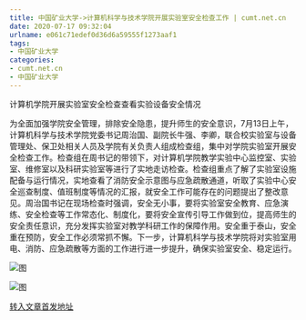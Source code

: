 ```yaml
---
title: 中国矿业大学->计算机科学与技术学院开展实验室安全检查工作 | cumt.net.cn
date: 2020-07-17 09:32:04
urlname: e061c71edef0d36d6a59555f1273aaf1
tags: 
- 中国矿业大学
categories:
- cumt.net.cn
- 中国矿业大学
---
```

计算机学院开展实验室安全检查查看实验设备安全情况

为全面加强学院安全管理，排除安全隐患，提升师生的安全意识，7月13日上午，计算机科学与技术学院党委书记周治国、副院长牛强、李卿，联合校实验室与设备管理处、保卫处相关人员及学院有关负责人组成检查组，集中对学院实验室开展安全检查工作。检查组在周书记的带领下，对计算机学院教学实验中心监控室、实验室、维修室以及科研实验室等进行了实地走访检查。检查组重点了解了实验室设施配备与运行情况，实地查看了消防安全示意图与应急疏散通道，听取了实验中心安全巡查制度、值班制度等情况的汇报，就安全工作可能存在的问题提出了整改意见。周治国书记在现场检查时强调，安全无小事，要将实验室安全教育、应急演练、安全检查等工作常态化、制度化，要将安全宣传引导工作做到位，提高师生的安全责任意识，充分发挥实验室对教学科研工作的保障作用。安全重于泰山，安全重在预防，安全工作必须常抓不懈。下一步，计算机科学与技术学院将对实验室用电、消防、应急疏散等方面的工作进行进一步提升，确保实验室安全、稳定运行。

![图](http://xwzx.cumt.edu.cn/_upload/article/images/51/43/167c90564efe9eaa4d263cbc2047/22d67f0c-7c12-41aa-8e8e-e08bbc547783.jpg)

![图](http://xwzx.cumt.edu.cn/_upload/article/images/51/43/167c90564efe9eaa4d263cbc2047/5bdb6aec-add3-46b2-b442-c031d776e1d9.jpg)

[转入文章首发地址](http://xwzx.cumt.edu.cn/b9/23/c523a571683/page.htm)